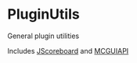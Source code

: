 # PluginUtils
General plugin utilities

Includes [JScoreboard](https://www.github.com/JordanOsterberg/JScoreboards) and [MCGUIAPI](https://www.github.com/JordanOsterberg/JScoreboards)
